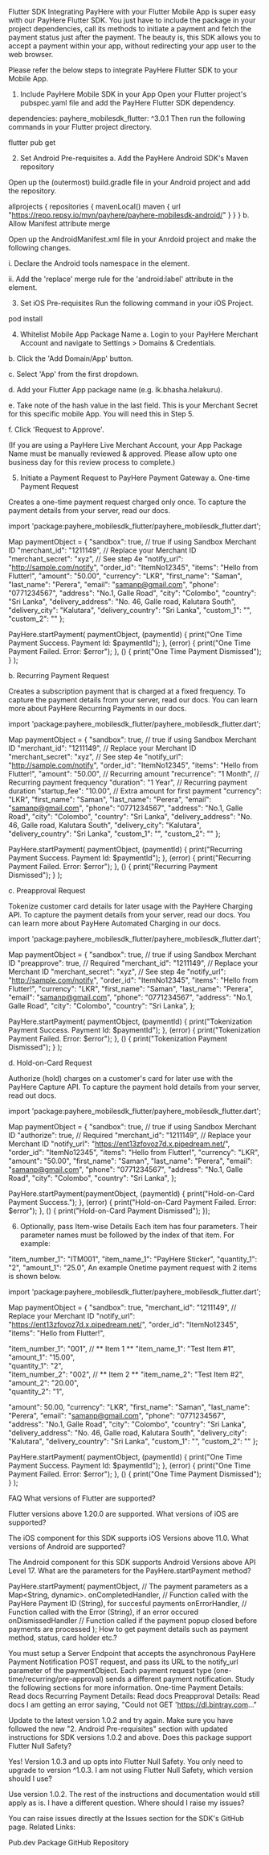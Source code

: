 Flutter SDK
Integrating PayHere with your Flutter Mobile App is super easy with our PayHere Flutter SDK. You just have to include the package in your project dependencies, call its methods to initiate a payment and fetch the payment status just after the payment. The beauty is, this SDK allows you to accept a payment within your app, without redirecting your app user to the web browser.

Please refer the below steps to integrate PayHere Flutter SDK to your Mobile App.


1. Include PayHere Mobile SDK in your App
Open your Flutter project's pubspec.yaml file and add the PayHere Flutter SDK dependency.

dependencies:
  payhere_mobilesdk_flutter: ^3.0.1
Then run the following commands in your Flutter project directory.

flutter pub get

2. Set Android Pre-requisites
a. Add the PayHere Android SDK's Maven repository

Open up the (outermost) build.gradle file in your Android project and add the repository.

allprojects {
    repositories {
        mavenLocal()
        maven {
            url  "https://repo.repsy.io/mvn/payhere/payhere-mobilesdk-android/"
        }
    }
}
b. Allow Manifest attribute merge

Open up the AndroidManifest.xml file in your Anrdoid project and make the following changes.

i. Declare the Android tools namespace in the element.

<manifest xmlns:android="http://schemas.android.com/apk/res/android"
    package="com.domain.name"
    xmlns:tools="http://schemas.android.com/tools">
ii. Add the 'replace' merge rule for the 'android:label' attribute in the element.

<application tools:replace="android:label">

3. Set iOS Pre-requisites
Run the following command in your iOS Project.

pod install

4. Whitelist Mobile App Package Name
a. Login to your PayHere Merchant Account and navigate to Settings > Domains & Credentials.

b. Click the 'Add Domain/App' button.

c. Select 'App' from the first dropdown.

d. Add your Flutter App package name (e.g. lk.bhasha.helakuru).

e. Take note of the hash value in the last field. This is your Merchant Secret for this specific mobile App. You will need this in Step 5.

f. Click 'Request to Approve'.

(If you are using a PayHere Live Merchant Account, your App Package Name must be manually reviewed & approved. Please allow upto one business day for this review process to complete.)


5. Initiate a Payment Request to PayHere Payment Gateway
a. One-time Payment Request

Creates a one-time payment request charged only once. To capture the payment details from your server, read our docs.

import 'package:payhere_mobilesdk_flutter/payhere_mobilesdk_flutter.dart';

Map paymentObject = {
  "sandbox": true,                 // true if using Sandbox Merchant ID
  "merchant_id": "1211149",        // Replace your Merchant ID
  "merchant_secret": "xyz",        // See step 4e
  "notify_url": "http://sample.com/notify",
  "order_id": "ItemNo12345",
  "items": "Hello from Flutter!",
  "amount": "50.00",
  "currency": "LKR",
  "first_name": "Saman",
  "last_name": "Perera",
  "email": "samanp@gmail.com",
  "phone": "0771234567",
  "address": "No.1, Galle Road",
  "city": "Colombo",
  "country": "Sri Lanka",
  "delivery_address": "No. 46, Galle road, Kalutara South",
  "delivery_city": "Kalutara",
  "delivery_country": "Sri Lanka",
  "custom_1": "",
  "custom_2": ""
};  

PayHere.startPayment(
  paymentObject, 
  (paymentId) {
    print("One Time Payment Success. Payment Id: $paymentId");
  }, 
  (error) { 
    print("One Time Payment Failed. Error: $error");
  }, 
  () { 
    print("One Time Payment Dismissed");
  }
);

b. Recurring Payment Request

Creates a subscription payment that is charged at a fixed frequency. To capture the payment details from your server, read our docs. You can learn more about PayHere Recurring Payments in our docs.

import 'package:payhere_mobilesdk_flutter/payhere_mobilesdk_flutter.dart';

Map paymentObject = {
  "sandbox": true,                 // true if using Sandbox Merchant ID
  "merchant_id": "1211149",        // Replace your Merchant ID
  "merchant_secret": "xyz",        // See step 4e
  "notify_url": "http://sample.com/notify",
  "order_id": "ItemNo12345",
  "items": "Hello from Flutter!",
  "amount": "50.00",               // Recurring amount
  "recurrence": "1 Month",         // Recurring payment frequency
  "duration": "1 Year",            // Recurring payment duration
  "startup_fee": "10.00",          // Extra amount for first payment
  "currency": "LKR",
  "first_name": "Saman",
  "last_name": "Perera",
  "email": "samanp@gmail.com",
  "phone": "0771234567",
  "address": "No.1, Galle Road",
  "city": "Colombo",
  "country": "Sri Lanka",
  "delivery_address": "No. 46, Galle road, Kalutara South",
  "delivery_city": "Kalutara",
  "delivery_country": "Sri Lanka",
  "custom_1": "",
  "custom_2": ""
};

PayHere.startPayment(
  paymentObject, 
  (paymentId) {
    print("Recurring Payment Success. Payment Id: $paymentId");
  }, 
  (error) { 
    print("Recurring Payment Failed. Error: $error");
  }, 
  () { 
    print("Recurring Payment Dismissed");
  }
);

c. Preapproval Request

Tokenize customer card details for later usage with the PayHere Charging API. To capture the payment details from your server, read our docs. You can learn more about PayHere Automated Charging in our docs.

import 'package:payhere_mobilesdk_flutter/payhere_mobilesdk_flutter.dart';

Map paymentObject = {
  "sandbox": true,                 // true if using Sandbox Merchant ID
  "preapprove": true,              // Required
  "merchant_id": "1211149",        // Replace your Merchant ID
  "merchant_secret": "xyz",        // See step 4e
  "notify_url": "http://sample.com/notify",
  "order_id": "ItemNo12345",
  "items": "Hello from Flutter!",
  "currency": "LKR",
  "first_name": "Saman",
  "last_name": "Perera",
  "email": "samanp@gmail.com",
  "phone": "0771234567",
  "address": "No.1, Galle Road",
  "city": "Colombo",
  "country": "Sri Lanka",
};

PayHere.startPayment(
  paymentObject, 
  (paymentId) {
    print("Tokenization Payment Success. Payment Id: $paymentId");
  }, 
  (error) { 
    print("Tokenization Payment Failed. Error: $error");
  }, 
  () { 
    print("Tokenization Payment Dismissed");
  }
);

d. Hold-on-Card Request

Authorize (hold) charges on a customer's card for later use with the PayHere Capture API. To capture the payment hold details from your server, read out docs.

import 'package:payhere_mobilesdk_flutter/payhere_mobilesdk_flutter.dart';

Map paymentObject = {
  "sandbox": true,                // true if using Sandbox Merchant ID
  "authorize": true,              // Required
  "merchant_id": "1211149",       // Replace your Merchant ID
  "notify_url": "https://ent13zfovoz7d.x.pipedream.net/",
  "order_id": "ItemNo12345",
  "items": "Hello from Flutter!",
  "currency": "LKR",
  "amount": "50.00",
  "first_name": "Saman",
  "last_name": "Perera",
  "email": "samanp@gmail.com",
  "phone": "0771234567",
  "address": "No.1, Galle Road",
  "city": "Colombo",
  "country": "Sri Lanka",
};

PayHere.startPayment(paymentObject, (paymentId) {
  print("Hold-on-Card Payment Success.");
}, (error) {
  print("Hold-on-Card Payment Failed. Error: $error");
}, () {
  print("Hold-on-Card Payment Dismissed");
});

6. Optionally, pass Item-wise Details
Each item has four parameters. Their parameter names must be followed by the index of that item. For example:

  "item_number_1": "ITM001",
  "item_name_1": "PayHere Sticker",
  "quantity_1": "2",
  "amount_1": "25.0",
An example Onetime payment request with 2 items is shown below.

import 'package:payhere_mobilesdk_flutter/payhere_mobilesdk_flutter.dart';

Map paymentObject = {
  "sandbox": true, 
  "merchant_id": "1211149",             // Replace your Merchant ID
  "notify_url": "https://ent13zfovoz7d.x.pipedream.net/",
  "order_id": "ItemNo12345",
  "items": "Hello from Flutter!",

  "item_number_1": "001",               // ** Item 1 **
  "item_name_1": "Test Item #1",        
  "amount_1": "15.00",                  
  "quantity_1": "2",                    
  "item_number_2": "002",               // ** Item 2 **
  "item_name_2": "Test Item #2",        
  "amount_2": "20.00",                  
  "quantity_2": "1",                    
  
  "amount": 50.00,
  "currency": "LKR",
  "first_name": "Saman",
  "last_name": "Perera",
  "email": "samanp@gmail.com",
  "phone": "0771234567",
  "address": "No.1, Galle Road",
  "city": "Colombo",
  "country": "Sri Lanka",
  "delivery_address": "No. 46, Galle road, Kalutara South",
  "delivery_city": "Kalutara",
  "delivery_country": "Sri Lanka",
  "custom_1": "",
  "custom_2": ""
};

PayHere.startPayment(
  paymentObject, (paymentId) {
    print("One Time Payment Success. Payment Id: $paymentId");
  }, (error) { 
    print("One Time Payment Failed. Error: $error");
  }, () { 
    print("One Time Payment Dismissed");
  }
);

FAQ
What versions of Flutter are supported?

Flutter versions above 1.20.0 are supported.
What versions of iOS are supported?

The iOS component for this SDK supports iOS Versions above 11.0.
What versions of Android are supported?

The Android component for this SDK supports Android Versions above API Level 17.
What are the parameters for the PayHere.startPayment method?

PayHere.startPayment(
  paymentObject,          // The payment parameters as a Map<String, dynamic>.
  onCompletedHandler,     // Function called with the PayHere Payment ID (String), for succesful payments
  onErrorHandler,         // Function called with the Error (String), if an error occured
  onDismissedHandler      // Function called if the payment popup closed before payments are processed
);
How to get payment details such as payment method, status, card holder etc.?

You must setup a Server Endpoint that accepts the asynchronous PayHere Payment Notification POST request, and pass its URL to the notify_url parameter of the paymentObject.
Each payment request type (one-time/recurring/pre-approval) sends a different payment notification. Study the following sections for more information.
One-time Payment Details: Read docs
Recurring Payment Details: Read docs
Preapproval Details: Read docs
I am getting an error saying, "Could not GET 'https://dl.bintray.com..."

Update to the latest version 1.0.2 and try again. Make sure you have followed the new "2. Android Pre-requisites" section with updated instructions for SDK versions 1.0.2 and above.
Does this package support Flutter Null Safety?

Yes! Version 1.0.3 and up opts into Flutter Null Safety. You only need to upgrade to version ^1.0.3.
I am not using Flutter Null Safety, which version should I use?

Use version 1.0.2. The rest of the instructions and documentation would still apply as is.
I have a different question. Where should I raise my issues?

You can raise issues directly at the Issues section for the SDK's GitHub page.
Related Links:

Pub.dev Package
GitHub Repository
